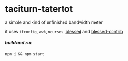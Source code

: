 
# taciturn-tatertot

a simple and kind of unfinished bandwidth meter

it uses `ifconfig`, `awk`, `ncurses`, [blessed](https://github.com/chjj/blessed) and [blessed-contrib](https://github.com/yaronn/blessed-contrib)

##### build and run

```
npm i && npm start
```
